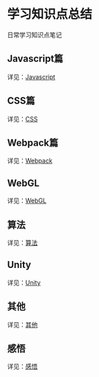 # 学习知识点总结

日常学习知识点笔记

## Javascript篇

详见：[Javascript](/#/js/)

## CSS篇

详见：[CSS](/#/css/)

## Webpack篇

详见：[Webpack](./src/webpack/index.md)

## WebGL

详见：[WebGL](./src/webgl/index.md)
## 算法

详见：[算法](./src/algorithm/index.md)

## Unity

详见：[Unity](./src/unity/index.md)

## 其他

详见：[其他](./src/other/index.md)

## 感悟

详见：[感悟](./src/comprehension/index.md)
